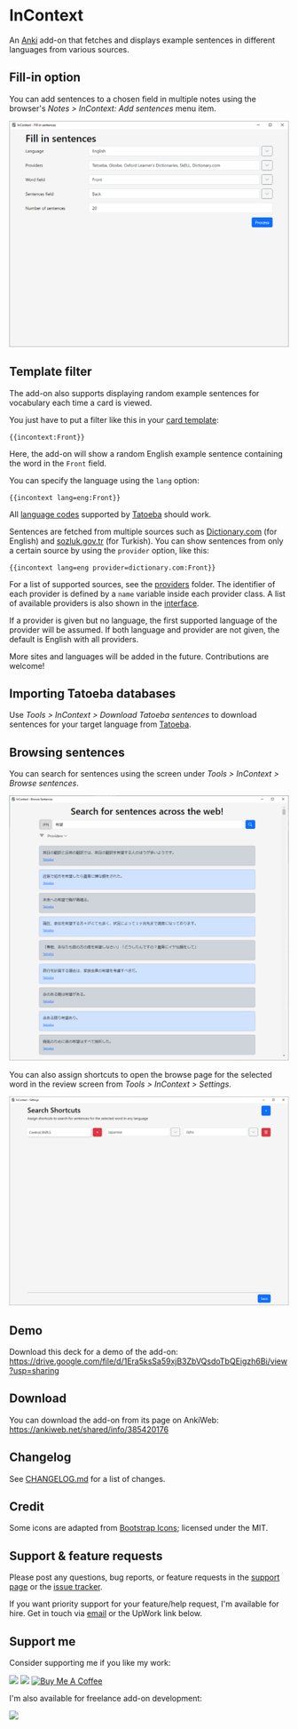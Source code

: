 # InContext

An [Anki](https://apps.ankiweb.net/) add-on that fetches and displays example sentences in different languages from various sources.

## Fill-in option

You can add sentences to a chosen field in multiple notes using the browser's _Notes > InContext: Add sentences_ menu item.

![Fill-in dialog](images/fill.png)

## Template filter

The add-on also supports displaying random example sentences for vocabulary each time a card is viewed.

You just have to put a filter like this in your [card template](https://docs.ankiweb.net/templates/intro.html):

```
{{incontext:Front}}
```

Here, the add-on will show a random English example sentence containing the word in the `Front` field.

You can specify the language using the `lang` option:

```
{{incontext lang=eng:Front}}
```

All [language codes](https://en.wikipedia.org/wiki/List_of_ISO_639_language_codes) supported by [Tatoeba](https://tatoeba.org/en/downloads) should work.

Sentences are fetched from multiple sources such as [Dictionary.com](https://www.dictionary.com/) (for English) and [sozluk.gov.tr](https://sozluk.gov.tr) (for Turkish).
You can show sentences from only a certain source by using the `provider` option, like this:

```
{{incontext lang=eng provider=dictionary.com:Front}}
```

For a list of supported sources, see the [providers](./src/providers/) folder.
The identifier of each provider is defined by a `name` variable inside each provider class.
A list of available providers is also shown in the [interface](#interface).

If a provider is given but no language, the first supported language of the provider will be assumed.
If both language and provider are not given, the default is English with all providers.

More sites and languages will be added in the future. Contributions are welcome!

## Importing Tatoeba databases

Use _Tools > InContext > Download Tatoeba sentences_ to download sentences for your target language from [Tatoeba](https://tatoeba.org/).

## Browsing sentences

You can search for sentences using the screen under _Tools > InContext > Browse sentences_.

![Browse screen](images/browse.png)

You can also assign shortcuts to open the browse page for the selected word in the review screen from _Tools > InContext > Settings_.

![Settings screen](images/settings.png)

## Demo

Download this deck for a demo of the add-on: https://drive.google.com/file/d/1Era5ksSa59xjB3ZbVQsdoTbQEigzh6Bi/view?usp=sharing

## Download

You can download the add-on from its page on AnkiWeb: https://ankiweb.net/shared/info/385420176

## Changelog

See [CHANGELOG.md](CHANGELOG.md) for a list of changes.

## Credit

Some icons are adapted from [Bootstrap Icons](https://icons.getbootstrap.com/); licensed under the MIT.

## Support & feature requests

Please post any questions, bug reports, or feature requests in the [support page](https://forums.ankiweb.net/t/incontext-learn-vocabulary-in-context-with-random-sentences/24017) or the [issue tracker](https://github.com/abdnh/anki-incontext/issues).

If you want priority support for your feature/help request, I'm available for hire.
Get in touch via [email](mailto:abdo@abdnh.net) or the UpWork link below.

## Support me

Consider supporting me if you like my work:

<a href="https://github.com/sponsors/abdnh"><img height='36' src="https://i.imgur.com/dAgtzcC.png"></a>
<a href="https://www.patreon.com/abdnh"><img height='36' src="https://i.imgur.com/mZBGpZ1.png"></a>
<a href="https://www.buymeacoffee.com/abdnh" target="_blank"><img src="https://cdn.buymeacoffee.com/buttons/v2/default-blue.png" alt="Buy Me A Coffee" height="36" ></a>

I'm also available for freelance add-on development:

<a href="https://www.upwork.com/freelancers/~01d764ac58a0eccc5c"><img height='36' src="https://i.imgur.com/z9lPvHb.png"></a>

